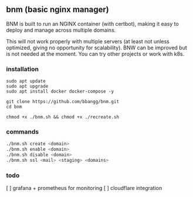 ## bnm (basic nginx manager)

BNM is built to run an NGINX container (with certbot), making it easy to deploy and manage across multiple domains. 

This will not work properly with multiple servers (at least not unless optimized, giving no opportunity for scalability).
BNW can be improved but is not needed at the moment. You can try other projects or work with k8s.

### installation

```
sudo apt update
sudo apt upgrade
sudo apt install docker docker-compose -y

git clone https://github.com/bbangg/bnm.git
cd bnm

chmod +x ./bnm.sh && chmod +x ./recreate.sh
```

### commands

```bash
./bnm.sh create <domain>
./bnm.sh enable <domain>
./bnm.sh disable <domain>
./bnm.sh ssl <mail> <staging> <domains>
```

### todo

[ ] grafana + prometheus for monitoring
[ ] cloudflare integration
